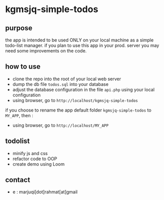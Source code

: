 # kgmsjq-simple-todos


## purpose

the app is intended to be used ONLY on your local machine as a simple todo-list manager.  if you plan to use this app in your prod. server you may need some improvements on the code.

## how to use

- clone the repo into the root of your local web server
- dump the db file `todos.sql` into your database
- adjust the database configuration in the file `api.php` using your local configuration
- using browser, go to `http://localhost/kgmsjq-simple-todos`

if you choose to rename the app default folder `kgmsjq-simple-todos` to `MY_APP`, then : 
- using browser, go to `http://localhost/MY_APP`

## todolist

- minify js and css
- refactor code to OOP
- create demo using Loom

## contact

- e : marjuqi[dot]rahmat[at]gmail